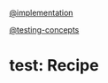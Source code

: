 [@implementation](implementation.md)

[@testing-concepts](../../background/testing-concepts.md)

# test: Recipe
